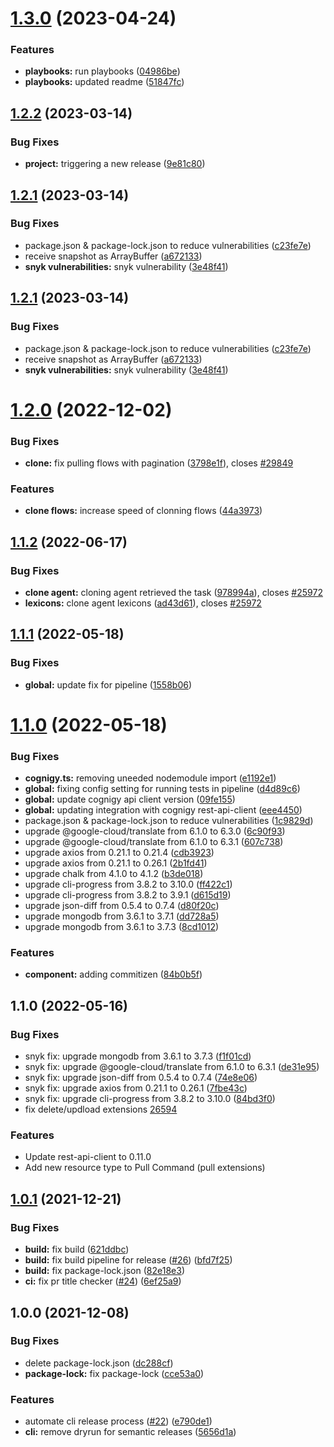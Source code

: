 # [1.3.0](https://github.com/Cognigy/Cognigy-CLI/compare/v1.2.2...v1.3.0) (2023-04-24)


### Features

* **playbooks:** run playbooks ([04986be](https://github.com/Cognigy/Cognigy-CLI/commit/04986bea068721ccc49a6e7b21875f595631ccd3))
* **playbooks:** updated readme ([51847fc](https://github.com/Cognigy/Cognigy-CLI/commit/51847fcd27eaa3f828178655212441425789a546))

## [1.2.2](https://github.com/Cognigy/Cognigy-CLI/compare/v1.2.1...v1.2.2) (2023-03-14)


### Bug Fixes

* **project:** triggering a new release ([9e81c80](https://github.com/Cognigy/Cognigy-CLI/commit/9e81c800c5f00ce05ce446f1205791ea4e9ff9d3))

## [1.2.1](https://github.com/Cognigy/Cognigy-CLI/compare/v1.2.0...v1.2.1) (2023-03-14)


### Bug Fixes

* package.json & package-lock.json to reduce vulnerabilities ([c23fe7e](https://github.com/Cognigy/Cognigy-CLI/commit/c23fe7e036f18802437bf4ec347e5286a7e2d160))
* receive snapshot as ArrayBuffer ([a672133](https://github.com/Cognigy/Cognigy-CLI/commit/a672133c639f834625b2d37d1b4b72765c14423e))
* **snyk vulnerabilities:** snyk vulnerability ([3e48f41](https://github.com/Cognigy/Cognigy-CLI/commit/3e48f41d41bd502afb20bb041d66b4cacdad063b))

## [1.2.1](https://github.com/Cognigy/Cognigy-CLI/compare/v1.2.0...v1.2.1) (2023-03-14)


### Bug Fixes

* package.json & package-lock.json to reduce vulnerabilities ([c23fe7e](https://github.com/Cognigy/Cognigy-CLI/commit/c23fe7e036f18802437bf4ec347e5286a7e2d160))
* receive snapshot as ArrayBuffer ([a672133](https://github.com/Cognigy/Cognigy-CLI/commit/a672133c639f834625b2d37d1b4b72765c14423e))
* **snyk vulnerabilities:** snyk vulnerability ([3e48f41](https://github.com/Cognigy/Cognigy-CLI/commit/3e48f41d41bd502afb20bb041d66b4cacdad063b))

# [1.2.0](https://github.com/Cognigy/Cognigy-CLI/compare/v1.1.2...v1.2.0) (2022-12-02)


### Bug Fixes

* **clone:** fix pulling flows with pagination ([3798e1f](https://github.com/Cognigy/Cognigy-CLI/commit/3798e1fd4882c6aa60601cd07c8c25d45d20b1ae)), closes [#29849](https://github.com/Cognigy/Cognigy-CLI/issues/29849)


### Features

* **clone flows:** increase speed of clonning flows ([44a3973](https://github.com/Cognigy/Cognigy-CLI/commit/44a3973b9a39bd3fc305dd941156b5b4fef14e6e))

## [1.1.2](https://github.com/Cognigy/Cognigy-CLI/compare/v1.1.1...v1.1.2) (2022-06-17)


### Bug Fixes

* **clone agent:** cloning agent retrieved the task ([978994a](https://github.com/Cognigy/Cognigy-CLI/commit/978994a9a07f23f544f8c091117a018eb1f67495)), closes [#25972](https://github.com/Cognigy/Cognigy-CLI/issues/25972)
* **lexicons:** clone agent lexicons ([ad43d61](https://github.com/Cognigy/Cognigy-CLI/commit/ad43d6146fd7316da6287a6d1ee899999c8a6dee)), closes [#25972](https://github.com/Cognigy/Cognigy-CLI/issues/25972)

## [1.1.1](https://github.com/Cognigy/Cognigy-CLI/compare/v1.1.0...v1.1.1) (2022-05-18)


### Bug Fixes

* **global:** update fix for pipeline ([1558b06](https://github.com/Cognigy/Cognigy-CLI/commit/1558b06e786395e967f097e55e2a8ebe37e496df))

# [1.1.0](https://github.com/Cognigy/Cognigy-CLI/compare/v1.0.1...v1.1.0) (2022-05-18)


### Bug Fixes

* **cognigy.ts:** removing uneeded nodemodule import ([e1192e1](https://github.com/Cognigy/Cognigy-CLI/commit/e1192e1f54f01c397d4e7f4199f72e80861b8937))
* **global:** fixing config setting for running tests in pipeline ([d4d89c6](https://github.com/Cognigy/Cognigy-CLI/commit/d4d89c62f63122ddbc4652c46ddf89a1eee4655a))
* **global:** update cognigy api client version ([09fe155](https://github.com/Cognigy/Cognigy-CLI/commit/09fe15516619cb8ad3abea0f185387be546328f0))
* **global:** updating integration with cognigy rest-api-client ([eee4450](https://github.com/Cognigy/Cognigy-CLI/commit/eee4450a4fe3298c9b02b33317486db355f17062))
* package.json & package-lock.json to reduce vulnerabilities ([1c9829d](https://github.com/Cognigy/Cognigy-CLI/commit/1c9829d99254ff766fdecba114bdeae9a4e7b51f))
* upgrade @google-cloud/translate from 6.1.0 to 6.3.0 ([6c90f93](https://github.com/Cognigy/Cognigy-CLI/commit/6c90f9336cd36ca364876c8b17e1f1c59b5116ab))
* upgrade @google-cloud/translate from 6.1.0 to 6.3.1 ([607c738](https://github.com/Cognigy/Cognigy-CLI/commit/607c738bba6d7534d946db55da00ddafcde31e95))
* upgrade axios from 0.21.1 to 0.21.4 ([cdb3923](https://github.com/Cognigy/Cognigy-CLI/commit/cdb3923bda46836418a78b263a9ace67922272a0))
* upgrade axios from 0.21.1 to 0.26.1 ([2b1fd41](https://github.com/Cognigy/Cognigy-CLI/commit/2b1fd41e9b5f1b7414487e52838f45e2d7fbe43c))
* upgrade chalk from 4.1.0 to 4.1.2 ([b3de018](https://github.com/Cognigy/Cognigy-CLI/commit/b3de0188c2dcc04a802ece50920781e706c4f593))
* upgrade cli-progress from 3.8.2 to 3.10.0 ([ff422c1](https://github.com/Cognigy/Cognigy-CLI/commit/ff422c1a81566a3de68169eae14f2b93184bd3f0))
* upgrade cli-progress from 3.8.2 to 3.9.1 ([d615d19](https://github.com/Cognigy/Cognigy-CLI/commit/d615d190969b53890776cf47c7780cc102513e00))
* upgrade json-diff from 0.5.4 to 0.7.4 ([d80f20c](https://github.com/Cognigy/Cognigy-CLI/commit/d80f20c08e3eb2b78d38bcc1ec22ae3bb74e8e06))
* upgrade mongodb from 3.6.1 to 3.7.1 ([dd728a5](https://github.com/Cognigy/Cognigy-CLI/commit/dd728a597055b0ca05901c0c747312294a97d2c3))
* upgrade mongodb from 3.6.1 to 3.7.3 ([8cd1012](https://github.com/Cognigy/Cognigy-CLI/commit/8cd10128a75f2094fe90989753914c1f6f1f01cd))


### Features

* **component:** adding commitizen ([84b0b5f](https://github.com/Cognigy/Cognigy-CLI/commit/84b0b5fa42a3973e5a3594603dc91e17412b6175))

## 1.1.0 (2022-05-16)
### Bug Fixes

* snyk fix: upgrade mongodb from 3.6.1 to 3.7.3 ([f1f01cd](https://github.com/Cognigy/Cognigy-CLI/commit/8cd10128a75f2094fe90989753914c1f6f1f01cd))
* snyk fix: upgrade @google-cloud/translate from 6.1.0 to 6.3.1 ([de31e95](https://github.com/Cognigy/Cognigy-CLI/commit/607c738bba6d7534d946db55da00ddafcde31e95))
* snyk fix: upgrade json-diff from 0.5.4 to 0.7.4 ([74e8e06](https://github.com/Cognigy/Cognigy-CLI/commit/d80f20c08e3eb2b78d38bcc1ec22ae3bb74e8e06))
* snyk fix: upgrade axios from 0.21.1 to 0.26.1 ([7fbe43c](https://github.com/Cognigy/Cognigy-CLI/commit/2b1fd41e9b5f1b7414487e52838f45e2d7fbe43c))
* snyk fix: upgrade cli-progress from 3.8.2 to 3.10.0 ([84bd3f0](https://github.com/Cognigy/Cognigy-CLI/commit/ff422c1a81566a3de68169eae14f2b93184bd3f0))
* fix delete/updload extensions [26594](https://cognigy.visualstudio.com/Cognigy.AI/_dashboards/dashboard/d6eee910-8686-435d-affa-9a30f5d1f23c)

### Features

* Update rest-api-client to 0.11.0
* Add new resource type to Pull Command (pull extensions)

## [1.0.1](https://github.com/Cognigy/Cognigy-CLI/compare/v1.0.0...v1.0.1) (2021-12-21)


### Bug Fixes

* **build:** fix build ([621ddbc](https://github.com/Cognigy/Cognigy-CLI/commit/621ddbca4da71d8e9aa4603aae3470f1f25fe584))
* **build:** fix build pipeline for release ([#26](https://github.com/Cognigy/Cognigy-CLI/issues/26)) ([bfd7f25](https://github.com/Cognigy/Cognigy-CLI/commit/bfd7f25a874e146e833b996125b7294c0bd1779a))
* **build:** fix package-lock.json ([82e18e3](https://github.com/Cognigy/Cognigy-CLI/commit/82e18e3aea50710bf5abd03dcb72f2a1d5ae6b6d))
* **ci:** fix pr title checker ([#24](https://github.com/Cognigy/Cognigy-CLI/issues/24)) ([6ef25a9](https://github.com/Cognigy/Cognigy-CLI/commit/6ef25a99a997ec564e8d5396b815967577a23ae6))

## 1.0.0 (2021-12-08)

### Bug Fixes

* delete package-lock.json ([dc288cf](https://github.com/Cognigy/Cognigy-CLI/commit/dc288cfe75020ff175fafdfa89d16b31477fbcef))
* **package-lock:** fix package-lock ([cce53a0](https://github.com/Cognigy/Cognigy-CLI/commit/cce53a09fce596548cd33dc96cf6dc4eab88e7cd))


### Features

* automate cli release process ([#22](https://github.com/Cognigy/Cognigy-CLI/issues/22)) ([e790de1](https://github.com/Cognigy/Cognigy-CLI/commit/e790de1a5d91e836c2f2d2f792b37a54c2eea9e6))
* **cli:** remove dryrun for semantic releases ([5656d1a](https://github.com/Cognigy/Cognigy-CLI/commit/5656d1aff259df7c47bc4830f3a0f085b67a5d84))
